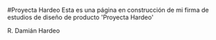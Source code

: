 #Proyecta Hardeo
Esta es una página en construcción de mi firma de estudios de diseño de producto 'Proyecta Hardeo'

R. Damián Hardeo

